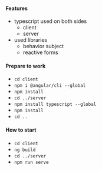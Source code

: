 #### Features
- typescript used on both sides
    - client
    - server
- used libraries
    - behavior subject
    - reactive forms

#### Prepare to work
- `cd client` 
- `npm i @angular/cli --global` 
- `npm install` 
- `cd ../server`
- `npm install typescript --global`
- `npm install `
- `cd ..`
 

#### How to start
- `cd client`
- `ng build`
- `cd ../server`
- `npm run serve`


